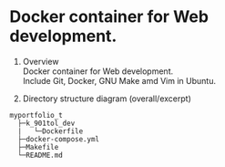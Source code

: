 # Docker container for Web development.  

1. Overview  
Docker container for Web development.  
Include Git, Docker, GNU Make amd Vim in Ubuntu.  

7. Directory structure diagram (overall/excerpt)  
```
myportfolio_t
  ├─k_901tol_dev
  |   └─Dockerfile
  ├─docker-compose.yml
  ├─Makefile
  └─README.md
```